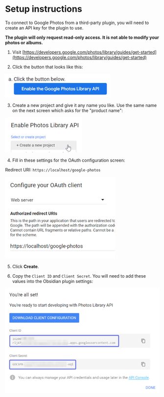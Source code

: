# Setup instructions

To connect to Google Photos from a third-party plugin, you will need to create an API key for the plugin to use.

**The plugin will only request read-only access. It is not able to modify your photos or albums.**

1. Visit [https://developers.google.com/photos/library/guides/get-started](https://developers.google.com/photos/library/guides/get-started)

2. Click the button that looks like this:

![](../img/setup-enable.png)

3. Create a new project and give it any name you like. 
Use the same name on the next screen which asks for the "product name":

![](../img/setup-create-project.png)

4. Fill in these settings for the OAuth configuration screen:

Redirect URI: `https://localhost/google-photos`

![x200](../img/setup-oauth.png)

5. Click **Create**.

6. Copy the `Client ID` and `Client Secret`. You will need to add these values into the Obsidian plugin settings:

![](../img/setup-client-conf.png)
